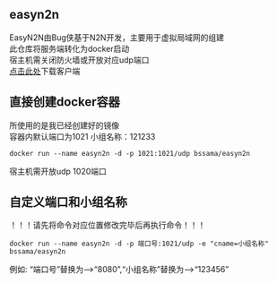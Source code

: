 ## easyn2n
EasyN2N由Bug侠基于N2N开发，主要用于虚拟局域网的组建 <br>
此仓库将服务端转化为docker启动 <br>
宿主机需关闭防火墙或开放对应udp端口 <br>
[点击此处](https://bugxia.com/357.html)下载客户端 <br>
## 直接创建docker容器
所使用的是我已经创建好的镜像 <br>
容器内默认端口为1021  小组名称：121233 <br>
```
docker run --name easyn2n -d -p 1021:1021/udp bssama/easyn2n
```
宿主机需开放udp 1020端口<br>
## 自定义端口和小组名称
！！！请先将命令对应位置修改完毕后再执行命令！！！<br>
```
docker run --name easyn2n -d -p 端口号:1021/udp -e "cname=小组名称" bssama/easyn2n
```
例如: “端口号”替换为-->“8080”,“小组名称”替换为-->“123456”
